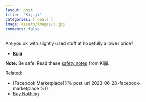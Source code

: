 ```yaml
---
layout: post
title:  "Kijiji"
categories: [ deals ]
image: assets/images/1.jpg
comments: false
---
```


Are you ok with slightly used stuff at hopefully a lower price?

+ **[Kijiji](https://www.kijiji.ca/)**


<div markdown="span" class="alert alert-info" role="alert">
    <i class="fa fa-info-circle"></i> 
    <b>Note:</b> Be safe! Read these <a href="https://help.kijiji.ca/helpdesk/basics/safety-at-kijiji">safety notes</a> from Kijiji.
</div>

Related:
- [Facebook Marketplace]({% post_url 2023-06-28-facebook-marketplace %})
- [Buy Nothing](https://buynothingproject.org/find-a-group#rec479374820)